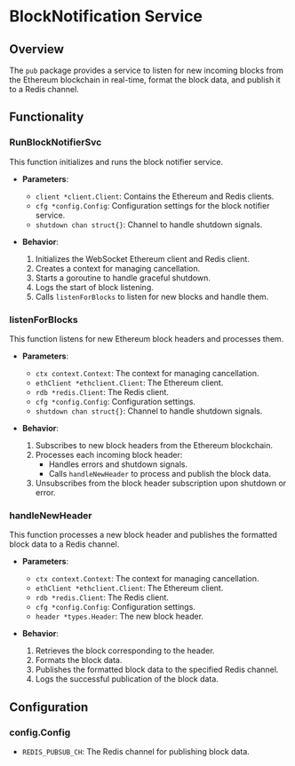 # BlockNotification Service 

## Overview

The `pub` package provides a service to listen for new incoming blocks from the Ethereum blockchain in real-time, format the block data, and publish it to a Redis channel.

## Functionality

### RunBlockNotifierSvc

This function initializes and runs the block notifier service.

- **Parameters**:
  - `client *client.Client`: Contains the Ethereum and Redis clients.
  - `cfg *config.Config`: Configuration settings for the block notifier service.
  - `shutdown chan struct{}`: Channel to handle shutdown signals.

- **Behavior**:
  1. Initializes the WebSocket Ethereum client and Redis client.
  2. Creates a context for managing cancellation.
  3. Starts a goroutine to handle graceful shutdown.
  4. Logs the start of block listening.
  5. Calls `listenForBlocks` to listen for new blocks and handle them.

### listenForBlocks

This function listens for new Ethereum block headers and processes them.

- **Parameters**:
  - `ctx context.Context`: The context for managing cancellation.
  - `ethClient *ethclient.Client`: The Ethereum client.
  - `rdb *redis.Client`: The Redis client.
  - `cfg *config.Config`: Configuration settings.
  - `shutdown chan struct{}`: Channel to handle shutdown signals.

- **Behavior**:
  1. Subscribes to new block headers from the Ethereum blockchain.
  2. Processes each incoming block header:
     - Handles errors and shutdown signals.
     - Calls `handleNewHeader` to process and publish the block data.
  3. Unsubscribes from the block header subscription upon shutdown or error.

### handleNewHeader

This function processes a new block header and publishes the formatted block data to a Redis channel.

- **Parameters**:
  - `ctx context.Context`: The context for managing cancellation.
  - `ethClient *ethclient.Client`: The Ethereum client.
  - `rdb *redis.Client`: The Redis client.
  - `cfg *config.Config`: Configuration settings.
  - `header *types.Header`: The new block header.

- **Behavior**:
  1. Retrieves the block corresponding to the header.
  2. Formats the block data.
  3. Publishes the formatted block data to the specified Redis channel.
  4. Logs the successful publication of the block data.

## Configuration

### config.Config

- `REDIS_PUBSUB_CH`: The Redis channel for publishing block data.


